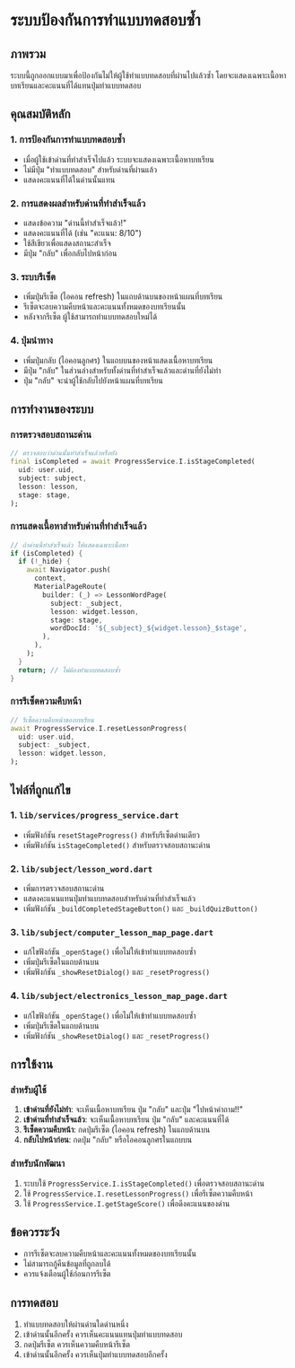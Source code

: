 # ระบบป้องกันการทำแบบทดสอบซ้ำ

## ภาพรวม
ระบบนี้ถูกออกแบบมาเพื่อป้องกันไม่ให้ผู้ใช้ทำแบบทดสอบที่ผ่านไปแล้วซ้ำ โดยจะแสดงเฉพาะเนื้อหาบทเรียนและคะแนนที่ได้แทนปุ่มทำแบบทดสอบ

## คุณสมบัติหลัก

### 1. การป้องกันการทำแบบทดสอบซ้ำ
- เมื่อผู้ใช้เข้าด่านที่ทำสำเร็จไปแล้ว ระบบจะแสดงเฉพาะเนื้อหาบทเรียน
- ไม่มีปุ่ม "ทำแบบทดสอบ" สำหรับด่านที่ผ่านแล้ว
- แสดงคะแนนที่ได้ในด่านนั้นแทน

### 2. การแสดงผลสำหรับด่านที่ทำสำเร็จแล้ว
- แสดงข้อความ "ด่านนี้ทำสำเร็จแล้ว!"
- แสดงคะแนนที่ได้ (เช่น "คะแนน: 8/10")
- ใช้สีเขียวเพื่อแสดงสถานะสำเร็จ
- มีปุ่ม "กลับ" เพื่อกลับไปหน้าก่อน

### 3. ระบบรีเซ็ต
- เพิ่มปุ่มรีเซ็ต (ไอคอน refresh) ในแถบด้านบนของหน้าแผนที่บทเรียน
- รีเซ็ตจะลบความคืบหน้าและคะแนนทั้งหมดของบทเรียนนั้น
- หลังจากรีเซ็ต ผู้ใช้สามารถทำแบบทดสอบใหม่ได้

### 4. ปุ่มนำทาง
- เพิ่มปุ่มกลับ (ไอคอนลูกศร) ในแถบบนของหน้าแสดงเนื้อหาบทเรียน
- มีปุ่ม "กลับ" ในส่วนล่างสำหรับทั้งด่านที่ทำสำเร็จแล้วและด่านที่ยังไม่ทำ
- ปุ่ม "กลับ" จะนำผู้ใช้กลับไปยังหน้าแผนที่บทเรียน

## การทำงานของระบบ

### การตรวจสอบสถานะด่าน
```dart
// ตรวจสอบว่าด่านนั้นทำสำเร็จแล้วหรือยัง
final isCompleted = await ProgressService.I.isStageCompleted(
  uid: user.uid,
  subject: subject,
  lesson: lesson,
  stage: stage,
);
```

### การแสดงเนื้อหาสำหรับด่านที่ทำสำเร็จแล้ว
```dart
// ถ้าด่านนี้ทำสำเร็จแล้ว ให้แสดงเฉพาะเนื้อหา
if (isCompleted) {
  if (!_hide) {
    await Navigator.push(
      context,
      MaterialPageRoute(
        builder: (_) => LessonWordPage(
          subject: _subject,
          lesson: widget.lesson,
          stage: stage,
          wordDocId: '${_subject}_${widget.lesson}_$stage',
        ),
      ),
    );
  }
  return; // ไม่ต้องทำแบบทดสอบซ้ำ
}
```

### การรีเซ็ตความคืบหน้า
```dart
// รีเซ็ตความคืบหน้าของบทเรียน
await ProgressService.I.resetLessonProgress(
  uid: user.uid,
  subject: _subject,
  lesson: widget.lesson,
);
```

## ไฟล์ที่ถูกแก้ไข

### 1. `lib/services/progress_service.dart`
- เพิ่มฟังก์ชัน `resetStageProgress()` สำหรับรีเซ็ตด่านเดียว
- เพิ่มฟังก์ชัน `isStageCompleted()` สำหรับตรวจสอบสถานะด่าน

### 2. `lib/subject/lesson_word.dart`
- เพิ่มการตรวจสอบสถานะด่าน
- แสดงคะแนนแทนปุ่มทำแบบทดสอบสำหรับด่านที่ทำสำเร็จแล้ว
- เพิ่มฟังก์ชัน `_buildCompletedStageButton()` และ `_buildQuizButton()`

### 3. `lib/subject/computer_lesson_map_page.dart`
- แก้ไขฟังก์ชัน `_openStage()` เพื่อไม่ให้เข้าทำแบบทดสอบซ้ำ
- เพิ่มปุ่มรีเซ็ตในแถบด้านบน
- เพิ่มฟังก์ชัน `_showResetDialog()` และ `_resetProgress()`

### 4. `lib/subject/electronics_lesson_map_page.dart`
- แก้ไขฟังก์ชัน `_openStage()` เพื่อไม่ให้เข้าทำแบบทดสอบซ้ำ
- เพิ่มปุ่มรีเซ็ตในแถบด้านบน
- เพิ่มฟังก์ชัน `_showResetDialog()` และ `_resetProgress()`

## การใช้งาน

### สำหรับผู้ใช้
1. **เข้าด่านที่ยังไม่ทำ**: จะเห็นเนื้อหาบทเรียน ปุ่ม "กลับ" และปุ่ม "ไปหน้าคำถาม!!"
2. **เข้าด่านที่ทำสำเร็จแล้ว**: จะเห็นเนื้อหาบทเรียน ปุ่ม "กลับ" และคะแนนที่ได้
3. **รีเซ็ตความคืบหน้า**: กดปุ่มรีเซ็ต (ไอคอน refresh) ในแถบด้านบน
4. **กลับไปหน้าก่อน**: กดปุ่ม "กลับ" หรือไอคอนลูกศรในแถบบน

### สำหรับนักพัฒนา
1. ระบบใช้ `ProgressService.I.isStageCompleted()` เพื่อตรวจสอบสถานะด่าน
2. ใช้ `ProgressService.I.resetLessonProgress()` เพื่อรีเซ็ตความคืบหน้า
3. ใช้ `ProgressService.I.getStageScore()` เพื่อดึงคะแนนของด่าน

## ข้อควรระวัง
- การรีเซ็ตจะลบความคืบหน้าและคะแนนทั้งหมดของบทเรียนนั้น
- ไม่สามารถกู้คืนข้อมูลที่ถูกลบได้
- ควรแจ้งเตือนผู้ใช้ก่อนการรีเซ็ต

## การทดสอบ
1. ทำแบบทดสอบให้ผ่านด่านใดด่านหนึ่ง
2. เข้าด่านนั้นอีกครั้ง ควรเห็นคะแนนแทนปุ่มทำแบบทดสอบ
3. กดปุ่มรีเซ็ต ควรเห็นความคืบหน้ารีเซ็ต
4. เข้าด่านนั้นอีกครั้ง ควรเห็นปุ่มทำแบบทดสอบอีกครั้ง
